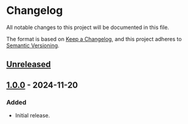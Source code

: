 # Changelog
All notable changes to this project will be documented in this file.

The format is based on [Keep a Changelog](https://keepachangelog.com/en/1.0.0/),
and this project adheres to [Semantic Versioning](https://semver.org/spec/v2.0.0.html).

## [Unreleased]

## [1.0.0] - 2024-11-20
### Added
- Initial release.

[Unreleased]: https://github.com/supernovus/lum.proxy-model.js/compare/v1.0.0...HEAD
[1.0.0]: https://github.com/supernovus/lum.proxy-model.js/releases/tag/v1.0.0

